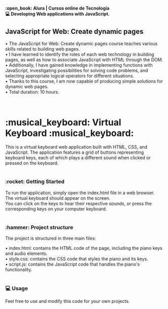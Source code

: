 <h4>:open_book: Alura | Cursos online de Tecnologia<br />
    💻 Developing Web applications with JavaScript.
</h4>

<h2>JavaScript for Web: Create dynamic pages</h2>
<p>
  • The JavaScript for Web: Create dynamic pages course teaches various skills related to building web pages.<br />
  • I have learned to identify the roles of each web technology in building pages, as well as how to associate JavaScript with HTML through the DOM.<br />
  • Additionally, I have gained knowledge in implementing functions with JavaScript, investigating possibilities for solving code problems, and selecting appropriate logical operators for different situations.<br />
  • Thanks to this course, I am now capable of producing simple solutions for dynamic web pages.<br />
  • Total duration: 10 hours.<br />
</p>
<br />

<h1>:musical_keyboard: Virtual Keyboard :musical_keyboard:</h1>
<p>
  This is a virtual keyboard web application built with HTML, CSS, and JavaScript.
  The application features a grid of buttons representing keyboard keys, each of which plays a different sound when clicked or pressed on the keyboard.<br /><br />
</p>

<h3>:rocket: Getting Started</h3>
<p>
  To run the application, simply open the index.html file in a web browser.<br />
  The virtual keyboard should appear on the screen.<br />
  You can click on the keys to hear their respective sounds, or press the corresponding keys on your computer keyboard.<br /><br />
</p>

<h3>:hammer: Project structure</h3>
<p>
  The project is structured in three main files:<br />

  • index.html: contains the HTML code of the page, including the piano keys and audio elements.<br />
  • style.css: contains the CSS code that styles the piano and its keys.<br />
  • script.js: contains the JavaScript code that handles the piano's functionality.<br /><br />
</p>

<h3>💻 Usage</h3>
<p>
  Feel free to use and modify this code for your own projects.<br />
</p>